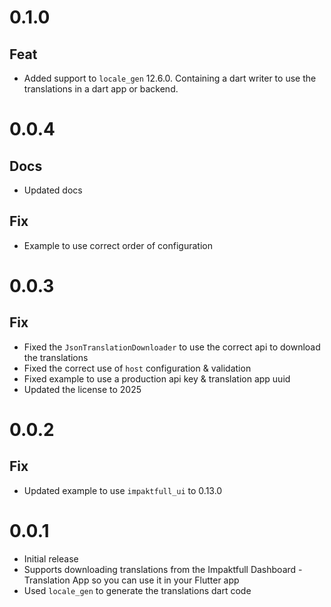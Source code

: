 # 0.1.0

## Feat

- Added support to `locale_gen` 12.6.0. Containing a dart writer to use the translations in a dart app or backend.

# 0.0.4

## Docs

- Updated docs

## Fix

- Example to use correct order of configuration

# 0.0.3

## Fix

- Fixed the `JsonTranslationDownloader` to use the correct api to download the translations
- Fixed the correct use of `host` configuration & validation
- Fixed example to use a production api key & translation app uuid
- Updated the license to 2025

# 0.0.2

## Fix

- Updated example to use `impaktfull_ui` to 0.13.0

# 0.0.1

- Initial release
- Supports downloading translations from the Impaktfull Dashboard - Translation App so you can use it in your Flutter app
- Used `locale_gen` to generate the translations dart code
